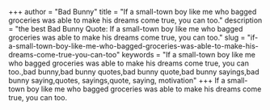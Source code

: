 +++
author = "Bad Bunny"
title = "If a small-town boy like me who bagged groceries was able to make his dreams come true, you can too."
description = "the best Bad Bunny Quote: If a small-town boy like me who bagged groceries was able to make his dreams come true, you can too."
slug = "if-a-small-town-boy-like-me-who-bagged-groceries-was-able-to-make-his-dreams-come-true-you-can-too"
keywords = "If a small-town boy like me who bagged groceries was able to make his dreams come true, you can too.,bad bunny,bad bunny quotes,bad bunny quote,bad bunny sayings,bad bunny saying,quotes, sayings,quote, saying, motivation"
+++
If a small-town boy like me who bagged groceries was able to make his dreams come true, you can too.
